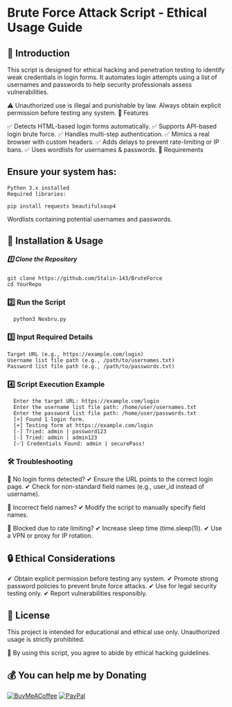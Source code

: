 

# Brute Force Attack Script - Ethical Usage Guide

## 📌 Introduction

This script is designed for ethical hacking and penetration testing to identify weak credentials in login forms. It automates login attempts using a list of usernames and passwords to help security professionals assess vulnerabilities.

⚠ Unauthorized use is illegal and punishable by law. Always obtain explicit permission before testing any system.
🚀 Features

✅ Detects HTML-based login forms automatically.
✅ Supports API-based login brute force.
✅ Handles multi-step authentication.
✅ Mimics a real browser with custom headers.
✅ Adds delays to prevent rate-limiting or IP bans.
✅ Uses wordlists for usernames & passwords.
🔧 Requirements

## Ensure your system has:

    Python 3.x installed
    Required libraries:

    pip install requests beautifulsoup4
    
Wordlists containing potential usernames and passwords.

## 📂 Installation & Usage

##### 1️⃣ Clone the Repository

    git clone https://github.com/Stalin-143/BruteForce
    cd YourRepo

### 2️⃣ Run the Script

      python3 Nexbru.py

### 3️⃣ Input Required Details

    Target URL (e.g., https://example.com/login)
    Username list file path (e.g., /path/to/usernames.txt)
    Password list file path (e.g., /path/to/passwords.txt)

### 4️⃣ Script Execution Example

      Enter the target URL: https://example.com/login
      Enter the username list file path: /home/user/usernames.txt
      Enter the password list file path: /home/user/passwords.txt
      [+] Found 1 login form.
      [+] Testing form at https://example.com/login
      [-] Tried: admin | password123
      [-] Tried: admin | admin123
      [✅] Credentials Found: admin | securePass!

### 🛠 Troubleshooting

🔹 No login forms detected?
✔ Ensure the URL points to the correct login page.
✔ Check for non-standard field names (e.g., user_id instead of username).

🔹 Incorrect field names?
✔ Modify the script to manually specify field names.

🔹 Blocked due to rate limiting?
✔ Increase sleep time (time.sleep(1)).
✔ Use a VPN or proxy for IP rotation.
## 🔒 Ethical Considerations

✔ Obtain explicit permission before testing any system.
✔ Promote strong password policies to prevent brute force attacks.
✔ Use for legal security testing only.
✔ Report vulnerabilities responsibly.


## 📜 License

This project is intended for educational and ethical use only. Unauthorized usage is strictly prohibited.

📌 By using this script, you agree to abide by ethical hacking guidelines.

 ## 💰 You can help me by Donating
 [![BuyMeACoffee](https://img.shields.io/badge/Buy%20Me%20a%20Coffee-ffdd00?style=for-the-badge&logo=buy-me-a-coffee&logoColor=black)](https://buymeacoffee.com/stalin143) [![PayPal](https://img.shields.io/badge/PayPal-00457C?style=for-the-badge&logo=paypal&logoColor=white)](https://paypal.me/stalinS143) 
